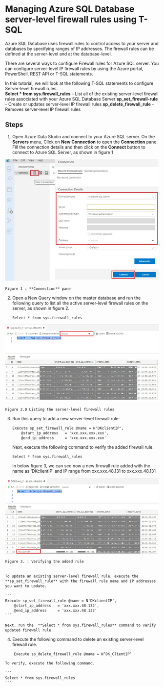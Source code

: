 Managing Azure SQL Database server-level firewall rules using T-SQL
====================================================================
Azure SQL Database uses firewall rules to control access to your server and databases by specifying ranges of IP addresses. The firewall rules can be defined at the server-level and at the database-level.    

There are several ways to configure Firewall rules for Azure SQL server. You can configure server-level IP firewall rules by using the Azure portal, PowerShell, REST API or T-SQL statements. 

In this tutorial, we will look at the following T-SQL statements to configure Server-level firewall rules.  
**Select * from sys.firewall_rules** –  List all of the existing server-level firewall rules associated with your Azure SQL Database Server
**sp_set_firewall-rule** -  Create or updates server-level IP firewall rules
**sp_delete_firewall_rule** - Removes server-level IP firewall rules

**Steps**
----------------
1.	Open Azure Data Studio and connect to your Azure SQL server.
    On the **Servers** menu, Click on **New Connection** to open the **Connection** pane. Fill the connection details and then click on the **Connect** button to connect to Azure SQL Server, as shown in figure 1

   ![Image](https://github.com/cloudstk/articles/blob/master/sql-database/media/ads-new-connection-using.jpg "icon")      

    Figure 1 : **Connection** pane

2.	Open a New Query window on the master database and run the following query to list all the active server-level firewall rules on the server, as shown in figure 2.   
    ```
    Select * from sys.firewall_rules
    ```

   ![Image](https://github.com/cloudstk/articles/blob/master/sql-database/media/active-server-level-firewall-rules.jpg "icon")     


    Figure 2.0 Listing the server-level firewall rules

3.	Run this query to add a new server-level firewall rule:
    ```
    Execute sp_set_firewall_rule @name = N'DKclientIP', 
        @start_ip_address   = 'xxx.xxx.xxx.xxx', 
        @end_ip_address     = 'xxx.xxx.xxx.xxx'
    ```

    Next, execute the following command to verify the added firewall rule.
    
    ```
    Select * from sys.firewall_rules
    ```
    In below figure 3, we can see now a new firewall rule added with the name as ‘DKclientIP’ and IP range from xxx.xxx.48.131 to xxx.xxx.48.131


   ![Image](https://github.com/cloudstk/articles/blob/master/sql-database/media/verifying-the-added-rule.jpg "icon")     

    Figure 3. : Verifying the added rule


    To update an existing server-level firewall rule, execute the **sp_set_firewall_rule** with the firewall rule name and IP addresses you want to update.
    
    ```
    Execute sp_set_firewall_rule @name = N'DKclientIP', 
        @start_ip_address   = 'xxx.xxx.48.132', 
        @end_ip_address     = 'xxx.xxx.48.132'
    ```

    Next, run the  **Select * from sys.firewall_rules** command to verify updated firewall rule.

    
4.	Execute the following command to delete an existing server-level firewall rule.
```
    Execute sp_delete_firewall_rule @name = N’DK_ClientIP’
```

    To verify, execute the following command.

    ```
    Select * from sys.firewall_rules
    ```
